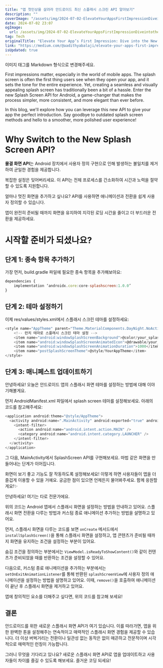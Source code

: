 ```yaml
---
title: "앱 첫인상을 살려라 안드로이드 최신 스플래시 스크린 API 알아보기"
description: ""
coverImage: "/assets/img/2024-07-02-ElevateYourAppsFirstImpressionDiveintotheNewSplashScreenAPIforAndroid_0.png"
date: 2024-07-02 23:07
ogImage:
  url: /assets/img/2024-07-02-ElevateYourAppsFirstImpressionDiveintotheNewSplashScreenAPIforAndroid_0.png
tag: Tech
originalTitle: "Elevate Your App’s First Impression: Dive into the New Splash Screen API for Android"
link: "https://medium.com/@aadithyabalaji/elevate-your-apps-first-impression-dive-into-the-new-splash-screen-api-for-android-0d63b4667270"
isUpdated: true
---
```


이미지 태그를 Markdown 형식으로 변경해주세요.

First impressions matter, especially in the world of mobile apps. The splash screen is often the first thing users see when they open your app, and it sets the tone for the entire experience. Yet, creating a seamless and visually appealing splash screen has traditionally been a bit of a hassle. Enter the new Splash Screen API for Android, a game-changer that makes the process simpler, more consistent, and more elegant than ever before.

In this blog, we'll explore how you can leverage this new API to give your app the perfect introduction. Say goodbye to outdated splash screen methods and hello to a smoother, more polished user experience!

# Why Switch to the New Splash Screen API?

<div class="content-ad"></div>

**물결 화면 API**는 Android 장치에서 사용자 정의 구현으로 인해 발생하는 불일치를 제거하여 균일한 경험을 제공합니다.

복잡한 설정은 잊어버리세요. 이 API는 전체 프로세스를 간소화하여 시간과 노력을 절약할 수 있도록 지원합니다.

얼마나 멋진 화면을 추가하고 싶나요? API를 사용하면 애니메이션과 전환을 쉽게 사용자 정의할 수 있습니다.

앱이 완전히 준비될 때까지 화면을 유지하여 지각된 로딩 시간을 줄이고 더 부드러운 전환을 제공하세요.

<div class="content-ad"></div>

# 시작할 준비가 되셨나요?

## 단계 1: 종속 항목 추가하기

가장 먼저, build.gradle 파일에 필요한 종속 항목을 추가해보아요:

```js
dependencies {
    implementation ‘androidx.core:core-splashscreen:1.0.0’
}
```

<div class="content-ad"></div>

## 단계 2: 테마 설정하기

이제 res/values/styles.xml에서 스플래시 스크린 테마를 설정하세요:

```js
<style name="AppTheme" parent="Theme.MaterialComponents.DayNight.NoActionBar">
    <!-- 런치 테마로 스플래시 스크린 테마 설정 -->
    <item name="android:windowSplashScreenBackground">@color/your_splash_background</item>
    <item name="android:windowSplashScreenAnimatedIcon">@drawable/your_splash_icon</item>
    <item name="android:windowSplashScreenAnimationDuration">1000</item>
    <item name="postSplashScreenTheme">@style/YourAppTheme</item>
</style>
```

## 단계 3: 매니페스트 업데이트하기

<div class="content-ad"></div>

안녕하세요! 오늘은 안드로이드 앱의 스플래시 화면 테마를 설정하는 방법에 대해 이야기해볼게요.

먼저 AndroidManifest.xml 파일에서 splash screen 테마를 설정해보세요. 아래의 코드를 참고해주세요:

```js
<application android:theme="@style/AppTheme">
  <activity android:name=".MainActivity" android:exported="true" android:theme="@style/AppTheme">
    <intent-filter>
      <action android:name="android.intent.action.MAIN" />
      <category android:name="android.intent.category.LAUNCHER" />
    </intent-filter>
  </activity>
</application>
```

그 다음, MainActivity에서 SplashScreen API를 구현해보세요. 마법 같은 화면을 만들어내는 단계가 이어집니다.

화면이 보기 좋고 기능도 잘 작동하도록 설정해보세요! 이렇게 하면 사용자들이 앱을 더 즐겁게 이용할 수 있을 거예요. 궁금한 점이 있으면 언제든지 물어봐주세요. 함께 응원할게요!✨

<div class="content-ad"></div>

안녕하세요! 여기는 타로 전문가에요.

위의 코드는 Android 앱에서 스플래시 화면을 설정하는 방법을 안내하고 있어요. 스플래시 화면 전환을 다루는 방법과 커스텀 종료 애니메이션 추가하는 방법을 설명하고 있어요.

먼저, 스플래시 화면을 다루는 코드를 보면 `onCreate` 메서드에서 `installSplashScreen()`을 통해 스플래시 화면을 설정하고, 앱 콘텐츠가 준비될 때까지 화면을 유지하는 조건을 설정하는 부분이 있어요.

숨김 조건을 정의하는 부분에서는 `ViewModel.isReadyToShowContent()`와 같이 컨텐츠가 준비되었을 때를 반환하는 조건을 설정할 수 있어요.

다음으로, 커스텀 종료 애니메이션을 추가하는 부분에서는 `setOnExitAnimationListener`를 통해 반환된 `splashScreenView`에 사용자 정의 애니메이션을 설정하는 방법을 설명하고 있어요. 이때, `remove()`을 호출하여 애니메이션이 끝난 후 스플래시 화면을 제거하고 있어요.

앱에 창의적인 요소를 더해주고 싶다면, 위의 코드를 참고해 보세요!

<div class="content-ad"></div>

## 결론

안드로이드를 위한 새로운 스플래시 화면 API가 여기 있습니다. 이를 따라가면, 앱을 위한 완벽한 톤을 설정해주는 연속적이고 매력적인 스플래시 화면 경험을 제공할 수 있습니다. 더 이상 버벅거리는 전환이나 일관성 없는 동작은 없이 매끈하고 전문적이며 시각적으로 매력적인 런칭이 가능합니다.

그러니 무엇을 기다리고 있나요? 새로운 스플래시 화면 API로 앱을 업데이트하고 사용자들이 차이를 즐길 수 있도록 해보세요. 즐거운 코딩 되세요!
